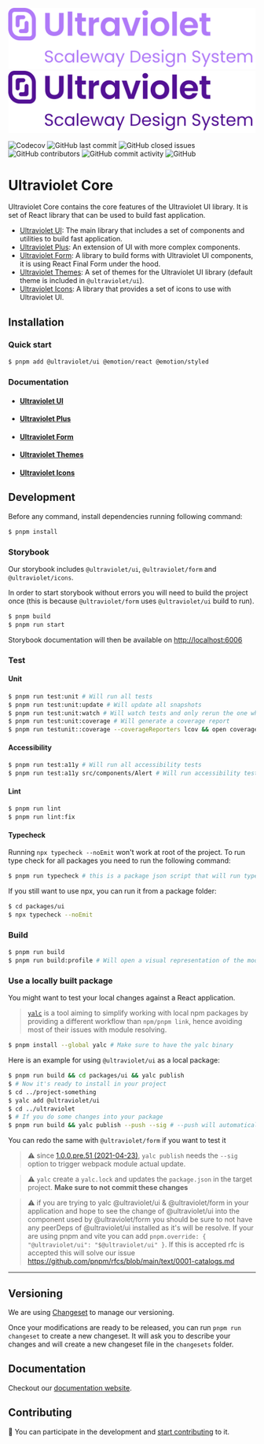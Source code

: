 ![](.storybook/assets/logo-dark.svg#gh-dark-mode-only)
![](.storybook/assets/logo-light.svg#gh-light-mode-only)

![Codecov](https://img.shields.io/codecov/c/github/scaleway/ultraviolet)
![GitHub last commit](https://img.shields.io/github/last-commit/scaleway/ultraviolet)
![GitHub closed issues](https://img.shields.io/github/issues-closed/scaleway/ultraviolet)
![GitHub contributors](https://img.shields.io/github/contributors/scaleway/ultraviolet)
![GitHub commit activity](https://img.shields.io/github/commit-activity/m/scaleway/ultraviolet)
![GitHub](https://img.shields.io/github/license/scaleway/ultraviolet)

# Ultraviolet Core

Ultraviolet Core contains the core features of the Ultraviolet UI library.
It is set of React library that can be used to build fast application.

- [Ultraviolet UI](https://github.com/scaleway/ultraviolet/tree/main/packages/ui): The main library that includes a set of components and utilities to build fast application.
- [Ultraviolet Plus](https://github.com/scaleway/ultraviolet/tree/main/packages/plus): An extension of UI with more complex components.
- [Ultraviolet Form](https://github.com/scaleway/ultraviolet/tree/main/packages/form): A library to build forms with Ultraviolet UI components, it is using React Final Form under the hood.
- [Ultraviolet Themes](https://github.com/scaleway/ultraviolet/tree/main/packages/themes): A set of themes for the Ultraviolet UI library (default theme is included in `@ultraviolet/ui`).
- [Ultraviolet Icons](https://github.com/scaleway/ultraviolet/tree/main/packages/icons): A library that provides a set of icons to use with Ultraviolet UI.

## Installation

### Quick start

```sh
$ pnpm add @ultraviolet/ui @emotion/react @emotion/styled
```

### Documentation

- #### [Ultraviolet UI](https://github.com/scaleway/ultraviolet/tree/main/packages/ui)
- #### [Ultraviolet Plus](https://github.com/scaleway/ultraviolet/tree/main/packages/plus)
- #### [Ultraviolet Form](https://github.com/scaleway/ultraviolet/tree/main/packages/form)
- #### [Ultraviolet Themes](https://github.com/scaleway/ultraviolet/tree/main/packages/themes)
- #### [Ultraviolet Icons](https://github.com/scaleway/ultraviolet/tree/main/packages/icons)

## Development

Before any command, install dependencies running following command:

```sh
$ pnpm install
```

### Storybook

Our storybook includes `@ultraviolet/ui`, `@ultraviolet/form` and `@ultraviolet/icons`.

In order to start storybook without errors you will need to build the project once
(this is because `@ultraviolet/form` uses `@ultraviolet/ui` build to run).

```sh
$ pnpm build
$ pnpm run start
```

Storybook documentation will then be available on [http://localhost:6006](http://localhost:6006)

### Test

#### Unit

```sh
$ pnpm run test:unit # Will run all tests
$ pnpm run test:unit:update # Will update all snapshots
$ pnpm run test:unit:watch # Will watch tests and only rerun the one who are modified
$ pnpm run test:unit:coverage # Will generate a coverage report
$ pnpm run testunit::coverage --coverageReporters lcov && open coverage/lcov-report/index.html # Will generate an open an html code coverage report
```

#### Accessibility

```sh
$ pnpm run test:a11y # Will run all accessibility tests
$ pnpm run test:a11y src/components/Alert # Will run accessibility test of Alert component only
```

#### Lint

```sh
$ pnpm run lint
$ pnpm run lint:fix
```

#### Typecheck

Running `npx typecheck --noEmit` won't work at root of the project. To run type check for all packages you need to run the following command:

```sh
$ pnpm run typecheck # this is a package json script that will run typecheck for all packages recursively
```

If you still want to use npx, you can run it from a package folder:

```sh
$ cd packages/ui
$ npx typecheck --noEmit
```

### Build

```sh
$ pnpm run build
$ pnpm run build:profile # Will open a visual representation of the modules inside the compile package
```

### Use a locally built package

You might want to test your local changes against a React application.

> [`yalc`](https://github.com/whitecolor/yalc) is a tool aiming to simplify working with local npm packages by providing a different workflow than `npm/pnpm link`, hence avoiding most of their issues with module resolving.

```bash
$ pnpm install --global yalc # Make sure to have the yalc binary
```

Here is an example for using `@ultraviolet/ui` as a local package:

```bash
$ pnpm run build && cd packages/ui && yalc publish
$ # Now it's ready to install in your project
$ cd ../project-something
$ yalc add @ultraviolet/ui
$ cd ../ultraviolet
$ # If you do some changes into your package
$ pnpm run build && yalc publish --push --sig # --push will automatically update the package on projects where it have been added, --sig updates the signature hash to trigger webpack update
```

You can redo the same with `@ultraviolet/form` if you want to test it

> :warning: since [1.0.0.pre.51 (2021-04-23)](https://github.com/wclr/yalc/blob/master/CHANGELOG.md#100pre51-2021-04-23), `yalc publish` needs the `--sig` option to trigger webpack module actual update.

> :warning: `yalc` create a `yalc.lock` and updates the `package.json` in the target project. **Make sure to not commit these changes**

> :warning: if you are trying to yalc @ultraviolet/ui & @ultraviolet/form in your application and hope to see the change of @ultraviolet/ui into the component used by @ultraviolet/form you should be sure to not have any peerDeps of @ultraviolet/ui installed as it's will be resolve. If your are using pnpm and vite you can add `pnpm.override: { "@ultraviolet/ui": "$@ultraviolet/ui" }`. If this is accepted rfc is accepted this will solve our issue https://github.com/pnpm/rfcs/blob/main/text/0001-catalogs.md 


---

## Versioning

We are using [Changeset](https://github.com/changesets/changesets) to manage our versioning.

Once your modifications are ready to be released, you can run `pnpm run changeset` to create a new changeset.
It will ask you to describe your changes and will create a new changeset file in the `changesets` folder.

## Documentation

Checkout our [documentation website](https://storybook.ultraviolet.scaleway.com/).

## Contributing

📝 You can participate in the development and [start contributing](/CONTRIBUTING.md) to it.
